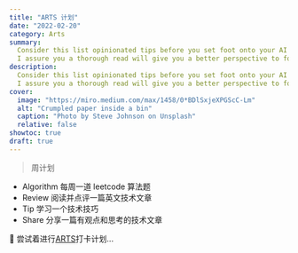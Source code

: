 ```yaml
---
title: "ARTS 计划"
date: "2022-02-20"
category: Arts
summary:
  Consider this list opinionated tips before you set foot onto your AI startup.
  I assure you a thorough read will give you a better perspective to follow.
description:
  Consider this list opinionated tips before you set foot onto your AI startup.
  I assure you a thorough read will give you a better perspective to follow.
cover:
  image: "https://miro.medium.com/max/1458/0*BDlSxjeXPGScC-Lm"
  alt: "Crumpled paper inside a bin"
  caption: "Photo by Steve Johnson on Unsplash"
  relative: false
showtoc: true
draft: true
---
```


> 周计划

- Algorithm 每周一道 leetcode 算法题
- Review 阅读并点评一篇英文技术文章
- Tip 学习一个技术技巧
- Share 分享一篇有观点和思考的技术文章

📝 尝试着进行[ARTS](/tags/arts)打卡计划...

